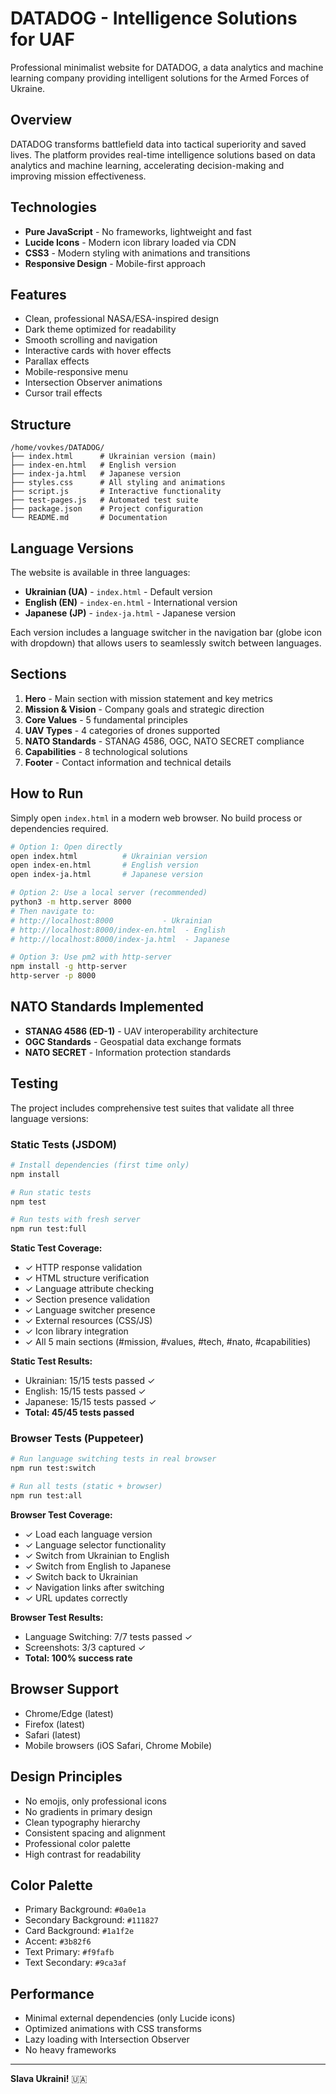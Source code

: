 # DATADOG - Intelligence Solutions for UAF

Professional minimalist website for DATADOG, a data analytics and machine learning company providing intelligent solutions for the Armed Forces of Ukraine.

## Overview

DATADOG transforms battlefield data into tactical superiority and saved lives. The platform provides real-time intelligence solutions based on data analytics and machine learning, accelerating decision-making and improving mission effectiveness.

## Technologies

- **Pure JavaScript** - No frameworks, lightweight and fast
- **Lucide Icons** - Modern icon library loaded via CDN
- **CSS3** - Modern styling with animations and transitions
- **Responsive Design** - Mobile-first approach

## Features

- Clean, professional NASA/ESA-inspired design
- Dark theme optimized for readability
- Smooth scrolling and navigation
- Interactive cards with hover effects
- Parallax effects
- Mobile-responsive menu
- Intersection Observer animations
- Cursor trail effects

## Structure

```
/home/vovkes/DATADOG/
├── index.html      # Ukrainian version (main)
├── index-en.html   # English version
├── index-ja.html   # Japanese version
├── styles.css      # All styling and animations
├── script.js       # Interactive functionality
├── test-pages.js   # Automated test suite
├── package.json    # Project configuration
└── README.md       # Documentation
```

## Language Versions

The website is available in three languages:

- **Ukrainian (UA)** - `index.html` - Default version
- **English (EN)** - `index-en.html` - International version
- **Japanese (JP)** - `index-ja.html` - Japanese version

Each version includes a language switcher in the navigation bar (globe icon with dropdown) that allows users to seamlessly switch between languages.

## Sections

1. **Hero** - Main section with mission statement and key metrics
2. **Mission & Vision** - Company goals and strategic direction
3. **Core Values** - 5 fundamental principles
4. **UAV Types** - 4 categories of drones supported
5. **NATO Standards** - STANAG 4586, OGC, NATO SECRET compliance
6. **Capabilities** - 8 technological solutions
7. **Footer** - Contact information and technical details

## How to Run

Simply open `index.html` in a modern web browser. No build process or dependencies required.

```bash
# Option 1: Open directly
open index.html          # Ukrainian version
open index-en.html       # English version
open index-ja.html       # Japanese version

# Option 2: Use a local server (recommended)
python3 -m http.server 8000
# Then navigate to:
# http://localhost:8000           - Ukrainian
# http://localhost:8000/index-en.html  - English
# http://localhost:8000/index-ja.html  - Japanese

# Option 3: Use pm2 with http-server
npm install -g http-server
http-server -p 8000
```

## NATO Standards Implemented

- **STANAG 4586 (ED-1)** - UAV interoperability architecture
- **OGC Standards** - Geospatial data exchange formats
- **NATO SECRET** - Information protection standards

## Testing

The project includes comprehensive test suites that validate all three language versions:

### Static Tests (JSDOM)
```bash
# Install dependencies (first time only)
npm install

# Run static tests
npm test

# Run tests with fresh server
npm run test:full
```

**Static Test Coverage:**
- ✓ HTTP response validation
- ✓ HTML structure verification
- ✓ Language attribute checking
- ✓ Section presence validation
- ✓ Language switcher presence
- ✓ External resources (CSS/JS)
- ✓ Icon library integration
- ✓ All 5 main sections (#mission, #values, #tech, #nato, #capabilities)

**Static Test Results:**
- Ukrainian: 15/15 tests passed ✓
- English: 15/15 tests passed ✓
- Japanese: 15/15 tests passed ✓
- **Total: 45/45 tests passed**

### Browser Tests (Puppeteer)
```bash
# Run language switching tests in real browser
npm run test:switch

# Run all tests (static + browser)
npm run test:all
```

**Browser Test Coverage:**
- ✓ Load each language version
- ✓ Language selector functionality
- ✓ Switch from Ukrainian to English
- ✓ Switch from English to Japanese
- ✓ Switch back to Ukrainian
- ✓ Navigation links after switching
- ✓ URL updates correctly

**Browser Test Results:**
- Language Switching: 7/7 tests passed ✓
- Screenshots: 3/3 captured ✓
- **Total: 100% success rate**

## Browser Support

- Chrome/Edge (latest)
- Firefox (latest)
- Safari (latest)
- Mobile browsers (iOS Safari, Chrome Mobile)

## Design Principles

- No emojis, only professional icons
- No gradients in primary design
- Clean typography hierarchy
- Consistent spacing and alignment
- Professional color palette
- High contrast for readability

## Color Palette

- Primary Background: `#0a0e1a`
- Secondary Background: `#111827`
- Card Background: `#1a1f2e`
- Accent: `#3b82f6`
- Text Primary: `#f9fafb`
- Text Secondary: `#9ca3af`

## Performance

- Minimal external dependencies (only Lucide icons)
- Optimized animations with CSS transforms
- Lazy loading with Intersection Observer
- No heavy frameworks

---

**Slava Ukraini!** 🇺🇦

